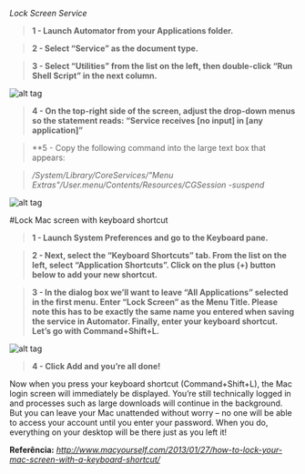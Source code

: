 _Lock Screen Service_

>**1 - Launch Automator from your Applications folder.**

>**2 - Select “Service” as the document type.**

>**3 - Select “Utilities” from the list on the left, then double-click “Run Shell Script” in the next column.**

  ![alt tag](http://www.macyourself.com/wp-content/uploads/2013/01/012713-lockscreen-screen1.jpg)

>**4 - On the top-right side of the screen, adjust the drop-down menus so the statement reads: “Service receives [no input] in [any application]”**

>**5 - Copy the following command into the large text box that appears:

  >_/System/Library/CoreServices/"Menu Extras"/User.menu/Contents/Resources/CGSession -suspend_
  
  ![alt tag](http://www.macyourself.com/wp-content/uploads/2013/01/012713-lockscreen-screen2.jpg)

#Lock Mac screen with keyboard shortcut

>**1 - Launch System Preferences and go to the Keyboard pane.**

>**2 - Next, select the “Keyboard Shortcuts” tab. From the list on the left, select “Application Shortcuts”. Click on the plus (+) button below to add your new shortcut.**

>**3 - In the dialog box we’ll want to leave “All Applications” selected in the first menu. Enter “Lock Screen” as the Menu Title. Please note this has to be exactly the same name you entered when saving the service in Automator. Finally, enter your keyboard shortcut. Let’s go with Command+Shift+L.**

  ![alt tag](http://www.macyourself.com/wp-content/uploads/2013/01/012713-lockscreen-screen3.jpg)

>**4 - Click Add and you’re all done!**

Now when you press your keyboard shortcut (Command+Shift+L), the Mac login screen will immediately be displayed. You’re still technically logged in and processes such as large downloads will continue in the background. But you can leave your Mac unattended without worry – no one will be able to access your account until you enter your password. When you do, everything on your desktop will be there just as you left it!

**Referência:** _http://www.macyourself.com/2013/01/27/how-to-lock-your-mac-screen-with-a-keyboard-shortcut/_

